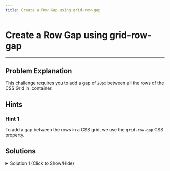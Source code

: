 ```yaml
---
title: Create a Row Gap using grid-row-gap
---
```

# Create a Row Gap using grid-row-gap

---
## Problem Explanation
This challenge requires you to add a gap of `20px` between all the rows of the CSS Grid in .container.

## Hints

### Hint 1

To add a gap between the rows in a CSS grid, we use the `grid-row-gap` CSS property.

## Solutions

<details><summary>Solution 1 (Click to Show/Hide)</summary>

Since the challenge has you adding a gap of `5px`, you would add the following line to the `.container` CSS code block.

```css
grid-row-gap: 5px;
```

</details>